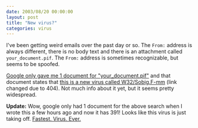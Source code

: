 ```yaml
---
date: 2003/08/20 00:00:00
layout: post
title: "New virus?"
categories: virus
---
```


I've been getting weird emails over the past day or so. The `From:` address is always different, there is no body text and there is an attachment called `your_document.pif`. The `From:` address is sometimes recognizable, but seems to be spoofed.

[Google only gave me 1 document for "your_document.pif"](http://www.google.com/search?hl=en&amp;ie=UTF-8&amp;oe=UTF-8&amp;q=your_document.pif) and that document states that [this is a new virus called W32/Sobig.F-mm](http://www.f-secure.com/v-descs/sobig_f.shtml) (link changed due to 404). Not much info about it yet, but it seems pretty widespread.

**Update:** Wow, google only had 1 document for the above search when I wrote this a few hours ago and now it has 391! Looks like this virus is just taking off. [Fastest. Virus. Ever.](http://www.local6.com/news/2420899/detail.html)
